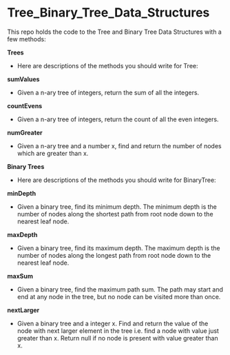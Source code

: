 # Tree_Binary_Tree_Data_Structures
This repo holds the code to the Tree and Binary Tree Data Structures with a few methods:

**Trees** 
  - Here are descriptions of the methods you should write for Tree:

**sumValues**
  - Given a n-ary tree of integers, return the sum of all the integers.

**countEvens**
  - Given a n-ary tree of integers, return the count of all the even integers.

**numGreater**
  - Given a n-ary tree and a number x, find and return the number of nodes which are greater than x.

**Binary Trees**
  - Here are descriptions of the methods you should write for BinaryTree:

**minDepth**
  - Given a binary tree, find its minimum depth. The minimum depth is the number of nodes along the shortest path from root node down to the nearest leaf node.

**maxDepth**
  - Given a binary tree, find its maximum depth. The maximum depth is the number of nodes along the longest path from root node down to the nearest leaf node.

**maxSum**
  - Given a binary tree, find the maximum path sum. The path may start and end at any node in the tree, but no node can be visited more than once.

**nextLarger**
  - Given a binary tree and a integer x. Find and return the value of the node with next larger element in the tree i.e. find a node with value just greater than x. Return null if no node is present with value greater than x.
